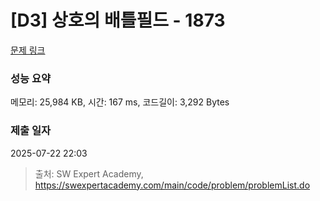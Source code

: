 # [D3] 상호의 배틀필드 - 1873 

[문제 링크](https://swexpertacademy.com/main/code/problem/problemDetail.do?contestProbId=AV5LyE7KD2ADFAXc) 

### 성능 요약

메모리: 25,984 KB, 시간: 167 ms, 코드길이: 3,292 Bytes

### 제출 일자

2025-07-22 22:03



> 출처: SW Expert Academy, https://swexpertacademy.com/main/code/problem/problemList.do